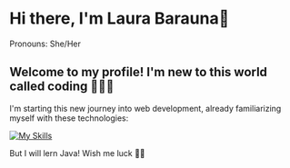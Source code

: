 # Hi there, I'm Laura Barauna👋 
Pronouns: She/Her

## Welcome to my profile! I'm new to this world called coding 👨🏻‍💻

I'm starting this new journey into web development, already familiarizing myself with these technologies:

[![My Skills](https://skillicons.dev/icons?i=js,html,css)](https://skillicons.dev)

But I will lern Java! Wish me luck 🚀✨



<!--
**LauraBarauna/laurabarauna** is a ✨ _special_ ✨ repository because its `README.md` (this file) appears on your GitHub profile.

Here are some ideas to get you started:

- 🔭 I’m currently working on ...
- 🌱 I’m currently learning ...
- 👯 I’m looking to collaborate on ...
- 🤔 I’m looking for help with ...
- 💬 Ask me about ...
- 📫 How to reach me: ...
- 😄 Pronouns: ...
- ⚡ Fun fact: ...
-->
